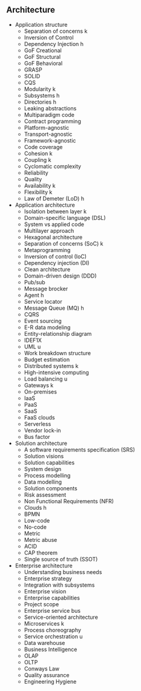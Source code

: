 ## Architecture

- Application structure
  - Separation of concerns k
  - Inversion of Control
  - Dependency Injection h
  - GoF Creational
  - GoF Structural
  - GoF Behavioral
  - GRASP
  - SOLID
  - CQS
  - Modularity k
  - Subsystems h
  - Directories h
  - Leaking abstractions
  - Multiparadigm code
  - Contract programming
  - Platform-agnostic
  - Transport-agnostic
  - Framework-agnostic
  - Code coverage
  - Cohesion k
  - Coupling k
  - Cyclomatic complexity
  - Reliability
  - Quality
  - Availability k
  - Flexibility k
  - Law of Demeter (LoD) h
- Application architecture
  - Isolation between layer k
  - Domain-specific language (DSL)
  - System vs applied code
  - Multilayer approach
  - Hexagonal architecture
  - Separation of concerns (SoC) k
  - Metaprogramming
  - Inversion of control (IoC)
  - Dependency injection (DI)
  - Clean architecture
  - Domain-driven design (DDD)
  - Pub/sub
  - Message brocker
  - Agent h
  - Service locator
  - Message Queue (MQ) h
  - CQRS
  - Event sourcing
  - E-R data modeling
  - Entity-relationship diagram
  - IDEF1X
  - UML u
  - Work breakdown structure
  - Budget estimation
  - Distributed systems k
  - High-intensive computing
  - Load balancing u
  - Gateways k
  - On-premises
  - IaaS
  - PaaS
  - SaaS
  - FaaS clouds
  - Serverless
  - Vendor lock-in
  - Bus factor
- Solution architecture
  - A software requirements specification (SRS)
  - Solution visions
  - Solution capabilities
  - System design
  - Process modelling
  - Data modelling
  - Solution components
  - Risk assessment
  - Non Functional Requirements (NFR)
  - Clouds h
  - BPMN
  - Low-code
  - No-code
  - Metric
  - Metric abuse
  - ACID
  - CAP theorem
  - Single source of truth (SSOT)
- Enterprise architecture
  - Understanding business needs
  - Enterprise strategy
  - Integration with subsystems
  - Enterprise vision
  - Enterprise capabilities
  - Project scope
  - Enterprise service bus
  - Service-oriented architecture
  - Microservices k
  - Process choreography
  - Service orchestration u
  - Data warehouse
  - Business Intelligence
  - OLAP
  - OLTP
  - Conways Law
  - Quality assurance
  - Engineering Hygiene
